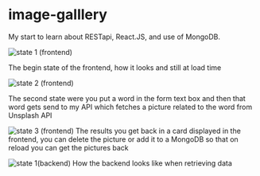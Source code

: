 # image-galllery
My start to learn about RESTapi, React.JS, and use of MongoDB.




![state 1 (frontend)](https://github.com/user-attachments/assets/b8c456a2-2b99-4e0b-9541-322cdd5d7a11)

The begin state of the frontend, how it looks and still at load time

![state 2 (frontend)](https://github.com/user-attachments/assets/891299fa-5405-4740-9d1b-6bdeffd637d1)

The second state were you put a word in the form text box and then that word gets send to my API which fetches a picture related to the word from Unsplash API

![state 3 (frontend)](https://github.com/user-attachments/assets/e45d9320-826e-4b31-9d40-61bbaa01a3eb)
The results you get back in a card displayed in the frontend, you can delete the picture or add it to a MongoDB so that on reload you can get the pictures back

![state 1(backend)](https://github.com/user-attachments/assets/74d346a9-46ae-409b-8d03-94aaafa7f0dd)
How the backend looks like when retrieving data
